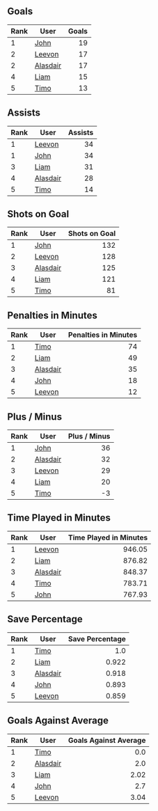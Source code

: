 ## Goals
| Rank | User | Goals |
| :--- | ---- | ---------: |
| 1 | [John](https://github.com/llevasseur/world-juniors-2022/blob/master/ROSTERS.md#John) |  19 |
| 2 | [Leevon](https://github.com/llevasseur/world-juniors-2022/blob/master/ROSTERS.md#Leevon) |  17 |
| 2 | [Alasdair](https://github.com/llevasseur/world-juniors-2022/blob/master/ROSTERS.md#Alasdair) |  17 |
| 4 | [Liam](https://github.com/llevasseur/world-juniors-2022/blob/master/ROSTERS.md#Liam) |  15 |
| 5 | [Timo](https://github.com/llevasseur/world-juniors-2022/blob/master/ROSTERS.md#Timo) |  13 |
## Assists
| Rank | User | Assists |
| :--- | ---- | ---------: |
| 1 | [Leevon](https://github.com/llevasseur/world-juniors-2022/blob/master/ROSTERS.md#Leevon) |  34 |
| 1 | [John](https://github.com/llevasseur/world-juniors-2022/blob/master/ROSTERS.md#John) |  34 |
| 3 | [Liam](https://github.com/llevasseur/world-juniors-2022/blob/master/ROSTERS.md#Liam) |  31 |
| 4 | [Alasdair](https://github.com/llevasseur/world-juniors-2022/blob/master/ROSTERS.md#Alasdair) |  28 |
| 5 | [Timo](https://github.com/llevasseur/world-juniors-2022/blob/master/ROSTERS.md#Timo) |  14 |
## Shots on Goal
| Rank | User | Shots on Goal |
| :--- | ---- | ---------: |
| 1 | [John](https://github.com/llevasseur/world-juniors-2022/blob/master/ROSTERS.md#John) |  132 |
| 2 | [Leevon](https://github.com/llevasseur/world-juniors-2022/blob/master/ROSTERS.md#Leevon) |  128 |
| 3 | [Alasdair](https://github.com/llevasseur/world-juniors-2022/blob/master/ROSTERS.md#Alasdair) |  125 |
| 4 | [Liam](https://github.com/llevasseur/world-juniors-2022/blob/master/ROSTERS.md#Liam) |  121 |
| 5 | [Timo](https://github.com/llevasseur/world-juniors-2022/blob/master/ROSTERS.md#Timo) |  81 |
## Penalties in Minutes
| Rank | User | Penalties in Minutes |
| :--- | ---- | ---------: |
| 1 | [Timo](https://github.com/llevasseur/world-juniors-2022/blob/master/ROSTERS.md#Timo) |  74 |
| 2 | [Liam](https://github.com/llevasseur/world-juniors-2022/blob/master/ROSTERS.md#Liam) |  49 |
| 3 | [Alasdair](https://github.com/llevasseur/world-juniors-2022/blob/master/ROSTERS.md#Alasdair) |  35 |
| 4 | [John](https://github.com/llevasseur/world-juniors-2022/blob/master/ROSTERS.md#John) |  18 |
| 5 | [Leevon](https://github.com/llevasseur/world-juniors-2022/blob/master/ROSTERS.md#Leevon) |  12 |
## Plus / Minus
| Rank | User | Plus / Minus |
| :--- | ---- | ---------: |
| 1 | [John](https://github.com/llevasseur/world-juniors-2022/blob/master/ROSTERS.md#John) |  36 |
| 2 | [Alasdair](https://github.com/llevasseur/world-juniors-2022/blob/master/ROSTERS.md#Alasdair) |  32 |
| 3 | [Leevon](https://github.com/llevasseur/world-juniors-2022/blob/master/ROSTERS.md#Leevon) |  29 |
| 4 | [Liam](https://github.com/llevasseur/world-juniors-2022/blob/master/ROSTERS.md#Liam) |  20 |
| 5 | [Timo](https://github.com/llevasseur/world-juniors-2022/blob/master/ROSTERS.md#Timo) |  -3 |
## Time Played in Minutes
| Rank | User | Time Played in Minutes |
| :--- | ---- | ---------: |
| 1 | [Leevon](https://github.com/llevasseur/world-juniors-2022/blob/master/ROSTERS.md#Leevon) |  946.05 |
| 2 | [Liam](https://github.com/llevasseur/world-juniors-2022/blob/master/ROSTERS.md#Liam) |  876.82 |
| 3 | [Alasdair](https://github.com/llevasseur/world-juniors-2022/blob/master/ROSTERS.md#Alasdair) |  848.37 |
| 4 | [Timo](https://github.com/llevasseur/world-juniors-2022/blob/master/ROSTERS.md#Timo) |  783.71 |
| 5 | [John](https://github.com/llevasseur/world-juniors-2022/blob/master/ROSTERS.md#John) |  767.93 |
## Save Percentage
| Rank | User | Save Percentage |
| :--- | ---- | ---------: |
| 1 | [Timo](https://github.com/llevasseur/world-juniors-2022/blob/master/ROSTERS.md#Timo) |  1.0 |
| 2 | [Liam](https://github.com/llevasseur/world-juniors-2022/blob/master/ROSTERS.md#Liam) |  0.922 |
| 3 | [Alasdair](https://github.com/llevasseur/world-juniors-2022/blob/master/ROSTERS.md#Alasdair) |  0.918 |
| 4 | [John](https://github.com/llevasseur/world-juniors-2022/blob/master/ROSTERS.md#John) |  0.893 |
| 5 | [Leevon](https://github.com/llevasseur/world-juniors-2022/blob/master/ROSTERS.md#Leevon) |  0.859 |
## Goals Against Average
| Rank | User | Goals Against Average |
| :--- | ---- | ---------: |
| 1 | [Timo](https://github.com/llevasseur/world-juniors-2022/blob/master/ROSTERS.md#Timo) |  0.0 |
| 2 | [Alasdair](https://github.com/llevasseur/world-juniors-2022/blob/master/ROSTERS.md#Alasdair) |  2.0 |
| 3 | [Liam](https://github.com/llevasseur/world-juniors-2022/blob/master/ROSTERS.md#Liam) |  2.02 |
| 4 | [John](https://github.com/llevasseur/world-juniors-2022/blob/master/ROSTERS.md#John) |  2.7 |
| 5 | [Leevon](https://github.com/llevasseur/world-juniors-2022/blob/master/ROSTERS.md#Leevon) |  3.04 |
